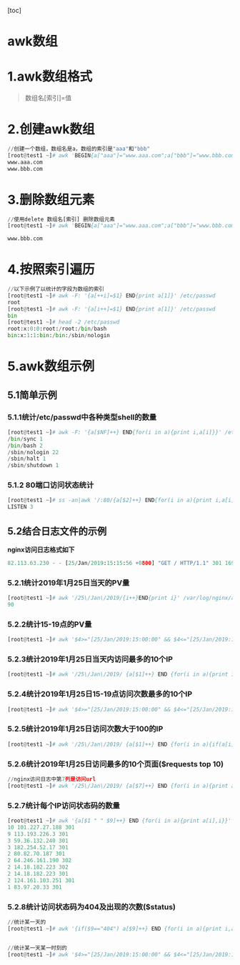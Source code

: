 [toc]



# awk数组

# 1.awk数组格式

> 数组名[索引]=值



# 2.创建awk数组

```python
//创建一个数组，数组名是a，数组的索引是"aaa"和"bbb"
[root@test1 ~]# awk 'BEGIN{a["aaa"]="www.aaa.com";a["bbb"]="www.bbb.com"; print a["aaa"] "\n" a["bbb"]}'
www.aaa.com
www.bbb.com
```



# 3.删除数组元素

```python
//使用delete 数组名[索引] 删除数组元素
[root@test1 ~]# awk 'BEGIN{a["aaa"]="www.aaa.com";a["bbb"]="www.bbb.com";delete a["aaa"]; print a["aaa"] "\n" a["bbb"]}'

www.bbb.com
```



# 4.按照索引遍历 

```python
//以下示例了以统计的字段为数组的索引
[root@test1 ~]# awk -F: '{a[++i]=$1} END{print a[1]}' /etc/passwd
root
[root@test1 ~]# awk -F: '{a[i++]=$1} END{print a[1]}' /etc/passwd
bin
[root@test1 ~]# head -2 /etc/passwd
root:x:0:0:root:/root:/bin/bash
bin:x:1:1:bin:/bin:/sbin/nologin
```



# 5.awk数组示例

## 5.1简单示例

### 5.1.1统计/etc/passwd中各种类型shell的数量

```python
[root@test1 ~]# awk -F: '{a[$NF]++} END{for(i in a){print i,a[i]}}' /etc/passwd
/bin/sync 1
/bin/bash 2
/sbin/nologin 22
/sbin/halt 1
/sbin/shutdown 1
```

### 5.1.2 80端口访问状态统计

```python
[root@test1 ~]# ss -an|awk '/:80/{a[$2]++} END{for(i in a){print i,a[i]}}'
LISTEN 3
```



## 5.2结合日志文件的示例

**nginx访问日志格式如下**

```python
82.113.63.230 - - [25/Jan/2019:15:15:56 +0800] "GET / HTTP/1.1" 301 169 "-" "Mozilla/5.0 (Windows NT 6.1; WOW64) AppleWebKit/537.36 (KHTML, like Gecko) Chrome/52.0.2743.116 Safari/537.36" "-"
```

### 5.2.1统计2019年1月25日当天的PV量

```python
[root@test1 ~]# awk '/25\/Jan\/2019/{i++}END{print i}' /var/log/nginx/access.log
90
```

### 5.2.2统计15-19点的PV量

```python
[root@test1 ~]# awk '$4>="[25/Jan/2019:15:00:00" && $4<="[25/Jan/2019:19:00:00 {print $0}"' /var/log/nginx/access.log|wc -l
```

### 5.2.3统计2019年1月25日当天内访问最多的10个IP

```python
[root@test1 ~]# awk '/25\/Jan\/2019/ {a[$1]++} END {for(i in a){print i,a[i]}}' /var/log/nginx/access.log |sort -rn|head
```



### 5.2.4统计2019年1月25日15-19点访问次数最多的10个IP

```python
[root@test1 ~]# awk '$4>="[25/Jan/2019:15:00:00" && $4<="[25/Jan/2019:19:00:00"' /var/log/nginx/access.log |awk '{ips[$1]++} END {for(i in ips){print ips[i],i}}'|sort -rn|head
```



### 5.2.5统计2019年1月25日访问次数大于100的IP

```python
[root@test1 ~]# awk '/25\/Jan\/2019/ {a[$1]++} END {for(i in a){if(a[i]>10){print i,a[i]}}}' /var/log/nginx/access.log
```



### 5.2.6统计2019年1月25日访问最多的10个页面($requests top 10)

```python
//nginx访问日志中第7列是访问url
[root@test1 ~]# awk '/25\/Jan\/2019/ {a[$7]++} END {for(i in a){print a[i],i}}' /var/log/nginx/access.log |sort -rn|head
```



### 5.2.7统计每个IP访问状态码的数量

```python
[root@test1 ~]# awk '{a[$1 " " $9]++} END {for(i in a){print a[i],i}}' /var/log/nginx/access.log|sort -rn|head
10 101.227.27.188 301
9 113.193.226.3 301
3 59.36.132.240 301
3 182.254.52.17 301
2 80.82.70.187 301
2 64.246.161.190 302
2 14.18.182.223 302
2 14.18.182.223 301
2 124.161.103.251 301
1 83.97.20.33 301
```



### 5.2.8统计访问状态码为404及出现的次数($status)

```python
//统计某一天的
[root@test1 ~]# awk '{if($9=="404") a[$9]++} END {for(i in a){print i,a[i]}}' /var/log/nginx/access.log


//统计某一天某一时刻的
[root@test1 ~]# awk '$4>="[25/Jan/2019:15:00:00" && $4<="[25/Jan/2019:19:00:00" && $9=="404" {a[$9]++} END {for(i in a){print i,a[i]}}' /var/log/nginx/access.log
```

